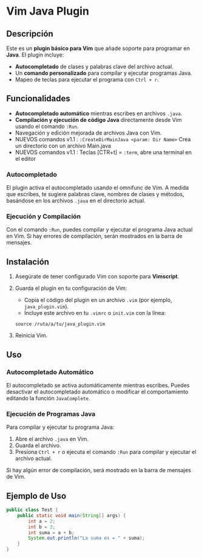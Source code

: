 # Vim Java Plugin

## Descripción

Este es un **plugin básico para Vim** que añade soporte para programar en **Java**. El plugin incluye:
- **Autocompletado** de clases y palabras clave del archivo actual.
- Un **comando personalizado** para compilar y ejecutar programas Java.
- Mapeo de teclas para ejecutar el programa con `Ctrl + r`.

## Funcionalidades

- **Autocompletado automático** mientras escribes en archivos `.java`.
- **Compilación y ejecución de código Java** directamente desde Vim usando el comando `:Run`.
- Navegación y edición mejorada de archivos Java con Vim.
- NUEVOS comandos v1.1 : `:CreateDirMainJava <param: Dir Name>` Crea un directorio con un archivo Main.java
- NUEVOS comandos v1.1 : Teclas [CTR+t] = `:term`, abre una terminal en el editor
### Autocompletado
El plugin activa el autocompletado usando el omnifunc de Vim. A medida que escribes, te sugiere palabras clave, nombres de clases y métodos, basándose en los archivos `.java` en el directorio actual.

### Ejecución y Compilación
Con el comando `:Run`, puedes compilar y ejecutar el programa Java actual en Vim. Si hay errores de compilación, serán mostrados en la barra de mensajes.

## Instalación

1. Asegúrate de tener configurado Vim con soporte para **Vimscript**.
2. Guarda el plugin en tu configuración de Vim:
    - Copia el código del plugin en un archivo `.vim` (por ejemplo, `java_plugin.vim`).
    - Incluye este archivo en tu `.vimrc` o `init.vim` con la línea:

    ```vim
    source /ruta/a/tu/java_plugin.vim
    ```

3. Reinicia Vim.

## Uso

### Autocompletado Automático

El autocompletado se activa automáticamente mientras escribes. Puedes desactivar el autocompletado automático o modificar el comportamiento editando la función `JavaComplete`.

### Ejecución de Programas Java

Para compilar y ejecutar tu programa Java:
1. Abre el archivo `.java` en Vim.
2. Guarda el archivo.
3. Presiona `Ctrl + r` o ejecuta el comando `:Run` para compilar y ejecutar el archivo actual.
   
Si hay algún error de compilación, será mostrado en la barra de mensajes de Vim.

## Ejemplo de Uso

```java
public class Test {
    public static void main(String[] args) {
        int a = 2;
        int b = 3;
        int suma = a + b;
        System.out.println("La suma es = " + suma);
    }
}
